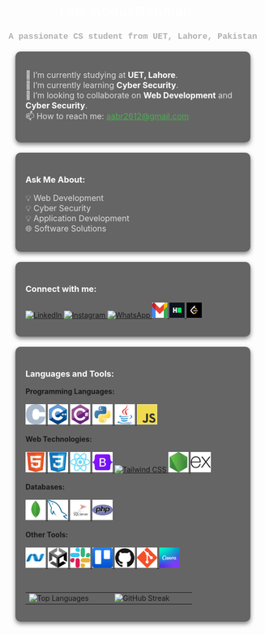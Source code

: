 <!-- Profile Header -->
<h1 align="center" style="font-family: Arial, sans-serif; color: #ffffff;">I am Abdul Rehman 👋</h1>
<h3 align="center" style="font-family: 'Courier New', Courier, monospace; color: #b0b0b0;">A passionate CS student from UET, Lahore, Pakistan</h3>

<!-- About Me Section -->
<div style="background-color: rgba(0, 0, 0, 0.6); margin: 20px; padding: 20px; border-radius: 10px; box-shadow: 0 4px 8px rgba(0, 0, 0, 0.5);">
  <p style="color: #dcdcdc; font-size: 16px;">
    🔭 I’m currently studying at <strong style="color: #ffffff;">UET, Lahore</strong>.<br>
    🌱 I’m currently learning <strong style="color: #ffffff;">Cyber Security</strong>.<br>
    👯 I’m looking to collaborate on <strong style="color: #ffffff;">Web Development</strong> and <strong style="color: #ffffff;">Cyber Security</strong>.<br>
    📫 How to reach me: <a href="mailto:aabr2612@gmail.com" style="color: #4CAF50;">aabr2612@gmail.com</a>
  </p>
</div>

<!-- Ask Me About Section -->
<div style="background-color: rgba(0, 0, 0, 0.6); margin: 20px; padding: 20px; border-radius: 10px; box-shadow: 0 4px 8px rgba(0, 0, 0, 0.5);">
  <h3 style="color: #ffffff;">Ask Me About:</h3>
  <p style="color: #dcdcdc; font-size: 16px;">
    💡 Web Development<br>
    💡 Cyber Security<br>
    💡 Application Development<br>
    🌐 Software Solutions
  </p>
</div>

<!-- Connect with Me Section -->
<!-- Connect with Me Section -->
<div style="background-color: rgba(0, 0, 0, 0.6); margin: 20px; padding: 20px; border-radius: 10px; box-shadow: 0 4px 8px rgba(0, 0, 0, 0.5);">
  <h3 style="color: #ffffff;">Connect with me:</h3>
  <p>
    <a href="https://linkedin.com/in/aabr2612" target="_blank">
      <img src="https://raw.githubusercontent.com/rahuldkjain/github-profile-readme-generator/master/src/images/icons/Social/linked-in-alt.svg" alt="LinkedIn" height="30" width="40" />
    </a>
    <a href="https://instagram.com/aabr2612" target="_blank">
      <img src="https://raw.githubusercontent.com/rahuldkjain/github-profile-readme-generator/master/src/images/icons/Social/instagram.svg" alt="Instagram" height="30" width="40" />
    </a>
    <a href="https://wa.me/0923287178507" target="_blank">
      <img src="https://upload.wikimedia.org/wikipedia/commons/6/6b/WhatsApp.svg" alt="WhatsApp" height="30" width="30" />
    </a>
    <a href="mailto:aabr2612@gmail.com" target="_blank">
      <img src="gmail.png" alt="Email" height="30" width="30" />
    </a>
    <a href="https://www.hackerrank.com/aabr2612" target="_blank">
      <img src="hackerrank.png" alt="hackerrank" height="30" width="30" />
    </a>
    <a href="https://leetcode.com/aabr2612/" target="_blank">
      <img src="leetcode.png" alt="leetcode" height="30" width="30" />
    </a>
    
  </p>
</div>


<!-- Languages and Tools Section -->
<div style="background-color: rgba(0, 0, 0, 0.6); margin: 20px; padding: 20px; border-radius: 10px; box-shadow: 0 4px 8px rgba(0, 0, 0, 0.5);">
  <h3 style="color: #ffffff;">Languages and Tools:</h3>
  <p>
    <!-- Programming Languages -->
    <strong>Programming Languages:</strong><br><br>
    <a href="https://www.cprogramming.com/" target="_blank" rel="noreferrer">
      <img src="https://raw.githubusercontent.com/devicons/devicon/master/icons/c/c-original.svg" alt="C" width="40" height="40"/>
    </a>
    <a href="https://www.w3schools.com/cpp/" target="_blank" rel="noreferrer">
      <img src="https://raw.githubusercontent.com/devicons/devicon/master/icons/cplusplus/cplusplus-original.svg" alt="C++" width="40" height="40"/>
    </a>
    <a href="https://www.w3schools.com/cs/" target="_blank" rel="noreferrer">
      <img src="https://raw.githubusercontent.com/devicons/devicon/master/icons/csharp/csharp-original.svg" alt="C#" width="40" height="40"/>
    </a>
    <a href="https://www.python.org" target="_blank" rel="noreferrer">
      <img src="https://raw.githubusercontent.com/devicons/devicon/master/icons/python/python-original.svg" alt="Python" width="40" height="40"/>
    </a>
    <a href="https://www.java.com" target="_blank" rel="noreferrer">
      <img src="https://raw.githubusercontent.com/devicons/devicon/master/icons/java/java-original.svg" alt="Java" width="40" height="40"/>
    </a>
    <a href="https://www.javascript.com" target="_blank" rel="noreferrer">
      <img src="https://raw.githubusercontent.com/devicons/devicon/master/icons/javascript/javascript-original.svg" alt="JavaScript" width="40" height="40"/>
    </a>
    <!-- Web Technologies -->
    <br><br>
     <strong>Web Technologies:</strong><br><br>
    <a href="https://developer.mozilla.org/en-US/docs/Web/HTML" target="_blank" rel="noreferrer">
      <img src="https://raw.githubusercontent.com/devicons/devicon/master/icons/html5/html5-original.svg" alt="HTML" width="40" height="40"/>
    </a>
    <a href="https://developer.mozilla.org/en-US/docs/Web/CSS" target="_blank" rel="noreferrer">
      <img src="https://raw.githubusercontent.com/devicons/devicon/master/icons/css3/css3-original.svg" alt="CSS" width="40" height="40"/>
    </a>
    <a href="https://reactjs.org/" target="_blank" rel="noreferrer">
      <img src="https://raw.githubusercontent.com/devicons/devicon/master/icons/react/react-original.svg" alt="React" width="40" height="40"/>
    </a>
    <a href="https://getbootstrap.com/" target="_blank" rel="noreferrer">
      <img src="https://raw.githubusercontent.com/devicons/devicon/master/icons/bootstrap/bootstrap-original.svg" alt="Bootstrap" width="40" height="40"/>
    </a>
    <a href="https://tailwindcss.com/" target="_blank" rel="noreferrer">
<img src="https://upload.wikimedia.org/wikipedia/commons/d/d5/Tailwind_CSS_Logo.svg" alt="Tailwind CSS" width="40" height="40" />
    </a>
    <a href="https://nodejs.org/" target="_blank" rel="noreferrer">
      <img src="https://raw.githubusercontent.com/devicons/devicon/master/icons/nodejs/nodejs-original.svg" alt="Node.js" width="40" height="40"/>
    </a>
    <a href="https://expressjs.com/" target="_blank" rel="noreferrer">
      <img src="https://raw.githubusercontent.com/devicons/devicon/master/icons/express/express-original.svg" alt="Express.js" width="40" height="40"/>
    </a>
    <!-- Databases -->
    <br><br>
    <strong>Databases:</strong><br><br>
    <a href="https://www.mongodb.com/" target="_blank" rel="noreferrer">
      <img src="https://raw.githubusercontent.com/devicons/devicon/master/icons/mongodb/mongodb-original.svg" alt="MongoDB" width="40" height="40"/>
    </a>
    <a href="https://www.mysql.com/" target="_blank" rel="noreferrer">
      <img src="https://raw.githubusercontent.com/devicons/devicon/master/icons/mysql/mysql-original.svg" alt="MySQL" width="40" height="40"/>
    </a>
    <a href="https://www.microsoft.com/en-us/sql-server/sql-server-2019" target="_blank" rel="noreferrer">
  <img src="mssql.jpg" alt="MSSQL" width="40" height="40"/>
</a>
    <a href="https://www.phpmyadmin.net/" target="_blank" rel="noreferrer">
      <img src="https://raw.githubusercontent.com/devicons/devicon/master/icons/php/php-original.svg" alt="phpMyAdmin" width="40" height="40"/>
    </a>
    <!-- Other Tools -->
    <br><br>
    <strong>Other Tools:</strong><br><br>
    <a href="https://dotnet.microsoft.com/" target="_blank" rel="noreferrer">
      <img src="https://raw.githubusercontent.com/devicons/devicon/master/icons/dot-net/dot-net-original.svg" alt=".NET" width="40" height="40"/>
    </a>
    <a href="https://unity.com/" target="_blank" rel="noreferrer">
      <img src="https://raw.githubusercontent.com/devicons/devicon/master/icons/unity/unity-original.svg" alt="Unity" width="40" height="40"/>
    </a>
<a href="https://slack.com/" target="_blank" rel="noreferrer">
  <img src="https://raw.githubusercontent.com/devicons/devicon/master/icons/slack/slack-original.svg" alt="Slack" width="40" height="40"/>
</a>
<a href="https://trello.com/" target="_blank" rel="noreferrer">
  <img src="https://raw.githubusercontent.com/devicons/devicon/master/icons/trello/trello-original.svg" alt="Trello" width="40" height="40"/>
</a>
<a href="https://github.com/" target="_blank" rel="noreferrer">
  <img src="https://raw.githubusercontent.com/devicons/devicon/master/icons/github/github-original.svg" alt="GitHub" width="40" height="40"/>
</a>
<a href="https://git-scm.com/" target="_blank" rel="noreferrer">
  <img src="https://raw.githubusercontent.com/devicons/devicon/master/icons/git/git-original.svg" alt="Git" width="40" height="40"/>
</a>
    <a href="https://www.canva.com/" target="_blank" rel="noreferrer">
  <img src="canva.jfif" alt="Canva" width="40" height="40"/>
</a>
  </p>
  <br>
<table width="100%" align="center">
  <tr>
    <td width="40%" align="center">
      <img src="https://github-readme-stats.vercel.app/api/top-langs?username=aabr2612&show_icons=true&locale=en&layout=compact" alt="Top Languages" />
    </td>
    <td width="60%" align="center">
      <img src="https://github-readme-streak-stats.herokuapp.com/?user=aabr2612&theme=dark" alt="GitHub Streak" />
    </td>
  </tr>
</table>


</div>
